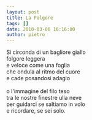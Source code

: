 ```yaml
---
layout: post
title: La Folgore
tags: []
date: 2010-03-06 16:16:00
author: pietro
---
```

Si circonda di un bagliore giallo<br/>folgore leggera<br/>e veloce come una foglia<br/>che ondula al ritmo del cuore<br/>e cade posandosi adagio<br/><br/>o l'immagine del filo teso<br/>tra le nostre finestre ulla neve<br/>per guidarci se saltiamo in volo<br/>e ricordare, se sei solo.
